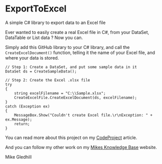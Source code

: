 # ExportToExcel
A simple C# library to export data to an Excel file

Ever wanted to easily create a real Excel file in C#, from your DataSet, DataTable or List data ?
Now you can.

Simply add this GitHub library to your C# library, and call the `CreateExcelDocument()` function, telling it the name of your Excel file, and where your data is stored.

```
// Step 1: Create a DataSet, and put some sample data in it
DataSet ds = CreateSampleData();

// Step 2: Create the Excel .xlsx file
try
{
    string excelFilename = "C:\\Sample.xlsx";
    CreateExcelFile.CreateExcelDocument(ds, excelFilename);
}
catch (Exception ex)
{ 
    MessageBox.Show("Couldn't create Excel file.\r\nException: " + ex.Message);
    return;
}
```


You can read more about this project on my [CodeProject](https://www.codeproject.com/Articles/692121/Csharp-Export-data-to-Excel-using-OpenXML-librarie) article.

And you can follow my other work on my [Mikes Knowledge Base](http://mikesknowledgebase.com/) website.


Mike Gledhill


